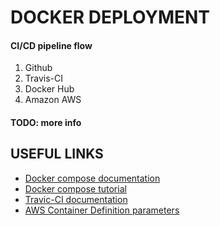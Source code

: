 # DOCKER DEPLOYMENT

#### CI/CD pipeline flow

  1. Github
  2. Travis-CI
  3. Docker Hub
  4. Amazon AWS

#### TODO: more info

## USEFUL LINKS

  - [Docker compose documentation](https://docs.docker.com/compose/)
  - [Docker compose tutorial](https://www.baeldung.com/dockerizing-spring-boot-application)
  - [Travic-CI documentation](https://docs.travis-ci.com/)
  - [AWS Container Definition parameters](https://docs.aws.amazon.com/AmazonECS/latest/developerguide/task_definition_parameters.html#container_definitions)